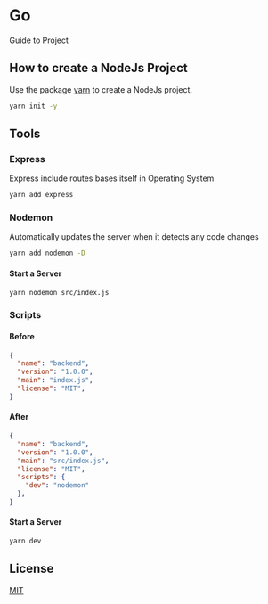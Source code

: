 # Go

Guide to Project

## How to create a NodeJs Project

Use the package [yarn](https://classic.yarnpkg.com/en/docs/install) to create a NodeJs project.

```bash
yarn init -y
```
## Tools

### Express

Express include routes bases itself in Operating System

```bash
yarn add express
```

### Nodemon

Automatically updates the server when it detects any code changes

```bash
yarn add nodemon -D
```

#### Start a Server

```bash
yarn nodemon src/index.js
```
### Scripts



#### Before

```json
{
  "name": "backend",
  "version": "1.0.0",
  "main": "index.js",
  "license": "MIT",
}
```

#### After

```json
{
  "name": "backend",
  "version": "1.0.0",
  "main": "src/index.js",
  "license": "MIT",
  "scripts": {
    "dev": "nodemon"
  },
}

```

#### Start a Server

```bash
yarn dev
```



## License
[MIT](https://choosealicense.com/licenses/mit/)